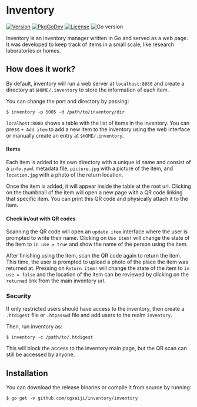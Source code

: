 # Inventory

[![Version](https://img.shields.io/github/v/tag/cgxeiji/inventory?sort=semver)](https://github.com/cgxeiji/inventory/releases)
[![PkgGoDev](https://pkg.go.dev/badge/github.com/cgxeiji/inventory)](https://pkg.go.dev/github.com/cgxeiji/inventory)
[![License](https://img.shields.io/github/license/cgxeiji/inventory)](https://github.com/cgxeiji/inventory/blob/master/LICENSE)
![Go version](https://img.shields.io/github/go-mod/go-version/cgxeiji/inventory)

Inventory is an inventory manager written in Go and served as a web page. It
was developed to keep track of items in a small scale, like research
laboratories or homes.

## How does it work?

By default, inventory will run a web server at `localhost:8080` and create a
directory at `$HOME/.inventory` to store the information of each item.

You can change the port and directory by passing:
```
$ inventory -p 5005 -d /path/to/inventory/dir
```

`localhost:8080` shows a table with the list of items in the inventory. You can
press `+ Add item` to add a new item to the inventory using the web interface
or manually create an entry at `$HOME/.inventory`.

#### Items

Each item is added to its own directory with a unique id name and consist of a
`info.yaml` metadata file, `picture.jpg` with a picture of the item, and
`location.jpg` with a photo of the return location.

Once the item is added, it will appear inside the table at the root url.
Clicking on the thumbnail of the item will open a new page with a QR code
linking that specific item. You can print this QR code and physically attach it
to the item.

#### Check in/out with QR codes

Scanning the QR code will open an `update item` interface where the user is
prompted to write their name. Clicking on `Use item!` will change the state of
the item to `in use = true` and show the name of the person using the item.

After finishing using the item, scan the QR code again to return the item. This
time, the user is prompted to upload a photo of the place the item was returned
at. Pressing on `Return item!` will change the state of the item to `in use =
false` and the location of the item can be reviewed by clicking on the
`returned` link from the main inventory url.

### Security

If only restricted users should have access to the inventory, then create a
`.htdigest` file or `.htpasswd` file and add users to the realm `inventory`.

Then, run inventory as:
```
$ inventory -c /path/to/.htdigest
```

This will block the access to the inventory main page, but the QR scan can
still be accessed by anyone.

## Installation

You can download the release binaries or compile it from source by running:
```
$ go get -v github.com/cgxeiji/inventory/inventory
```
